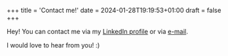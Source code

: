 +++
title = 'Contact me!'
date = 2024-01-28T19:19:53+01:00
draft = false
+++

Hey! You can contact me via my [LinkedIn profile](https://www.linkedin.com/in/dennis-gabriel-drebitca-popovici-8731b4233/) or via [e-mail](mailto:denngabri@gmail.com).

I would love to hear from you! :)